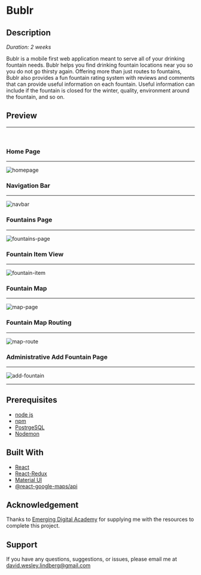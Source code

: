# Bublr

## Description

_Duration: 2 weeks_

Bublr is a mobile first web application meant to serve all of your drinking fountain needs. Bublr helps you find drinking fountain locations near you so you do not go thirsty again. Offering more than just routes to fountains, Bublr also provides a fun fountain rating system with reviews and comments that can provide useful information on each fountain. Useful information can include if the fountain is closed for the winter, quality, environment around the fountain, and so on. 

## Preview
---
<br/>

### Home Page
---
![homepage](public/preview-images/home-page.png)

### Navigation Bar
---
![navbar](public/preview-images/navigation-bar.png)

### Fountains Page
---
![fountains-page](public/preview-images/fountains-page.png)

### Fountain Item View
---
![fountain-item](public/preview-images/fountain-item-view.png)

### Fountain Map
---
![map-page](public/preview-images/map-page.png)

### Fountain Map Routing
---
![map-route](public/preview-images/map-route.png)

### Administrative Add Fountain Page
---
![add-fountain](public/preview-images/admin-add-fountain.png)

---
## Prerequisites

- [node js](https://nodejs.org/en/)
- [npm](https://docs.npmjs.com/)
- [PostrgeSQL](https://www.postgresql.org/)
- [Nodemon](https://nodemon.io/)

## Built With

- [React](https://reactjs.org/)
- [React-Redux](https://react-redux.js.org/)
- [Material UI](https://mui.com/)
- [@react-google-maps/api](https://react-google-maps-api-docs.netlify.app/)

## Acknowledgement
Thanks to [Emerging Digital Academy](https://emergingacademy.org/) for supplying me with the resources to complete this project.

## Support
If you have any questions, suggestions, or issues, please email me at [david.wesley.lindberg@gmail.com](www.google.com)